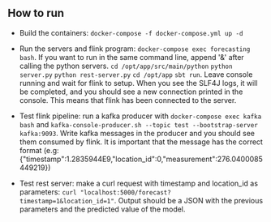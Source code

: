 ## How to run

- Build the containers: `docker-compose -f docker-compose.yml up -d`

- Run the servers and flink program: `docker-compose exec forecasting bash`. If you want to run in the same command line, append '&' after calling the python servers. `cd /opt/app/src/main/python` `python server.py` `python rest-server.py` `cd /opt/app` `sbt run`. Leave console running and wait for flink to setup. When you see the SLF4J logs, it will be completed, and you should see a new connection printed in the console. This means that flink has been connected to the server.
- Test flink pipeline: run a kafka producer with `docker-compose exec kafka bash` and `kafka-console-producer.sh --topic test --bootstrap-server kafka:9093`. Write kafka messages in the producer and you should see them consumed by flink. It is important that the message has the correct format (e.g: {"timestamp":1.2835944E9,"location_id":0,"measurement":276.0400085449219})
- Test rest server: make a curl request with timestamp and location_id as parameters: `curl "localhost:5000/forecast?timestamp=1&location_id=1"`. Output should be a JSON with the previous parameters and the predicted value of the model.